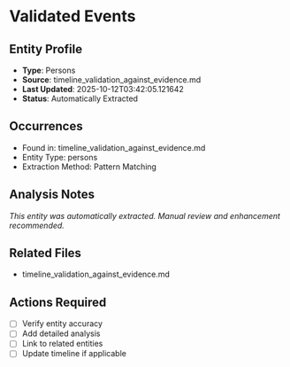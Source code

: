# Validated Events

## Entity Profile
- **Type**: Persons
- **Source**: timeline_validation_against_evidence.md
- **Last Updated**: 2025-10-12T03:42:05.121642
- **Status**: Automatically Extracted

## Occurrences
- Found in: timeline_validation_against_evidence.md
- Entity Type: persons
- Extraction Method: Pattern Matching

## Analysis Notes
*This entity was automatically extracted. Manual review and enhancement recommended.*

## Related Files
- timeline_validation_against_evidence.md

## Actions Required
- [ ] Verify entity accuracy
- [ ] Add detailed analysis
- [ ] Link to related entities
- [ ] Update timeline if applicable

